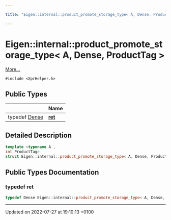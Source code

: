 ```yaml
---

title: "Eigen::internal::product_promote_storage_type< A, Dense, ProductTag >"

---
```


# Eigen::internal::product_promote_storage_type< A, Dense, ProductTag >



 [More...](#detailed-description)


`#include <XprHelper.h>`

## Public Types

|                | Name           |
| -------------- | -------------- |
| typedef <a href="http://example.org/classes/structeigen_1_1dense/">Dense</a> | **[ret](http://example.org/classes/structeigen_1_1internal_1_1product__promote__storage__type_3_01a_00_01dense_00_01producttag_01_4/#typedef-ret)**  |

## Detailed Description

```cpp
template <typename A ,
int ProductTag>
struct Eigen::internal::product_promote_storage_type< A, Dense, ProductTag >;
```

## Public Types Documentation

### typedef ret

```cpp
typedef Dense Eigen::internal::product_promote_storage_type< A, Dense, ProductTag >::ret;
```


-------------------------------

Updated on 2022-07-27 at 19:10:13 +0100